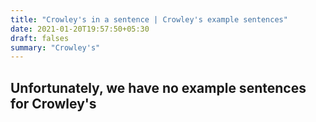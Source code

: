 ```yaml
---
title: "Crowley's in a sentence | Crowley's example sentences"
date: 2021-01-20T19:57:50+05:30
draft: falses
summary: "Crowley's"
---
```

## Unfortunately, we have no example sentences for Crowley's                 
